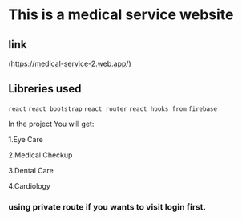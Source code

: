 # This is a medical service website

## link
(https://medical-service-2.web.app/)

## Libreries used
`react` `react bootstrap` `react router` `react hooks from` `firebase`

In the project You will get:

1.Eye Care

2.Medical Checkup

3.Dental Care

4.Cardiology

### using private route if you wants to visit login first.

